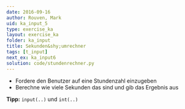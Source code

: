 ```yaml
---
date: 2016-09-16
author: Rouven, Mark
uid: ka_input_5
type: exercise_ka
layout: exercise_ka
folder: ka_input
title: Sekunden&shy;umrechner
tags: [t_input]
next_ex: ka_input6
solution: code/stundenrechner.py
---
```



- Fordere den Benutzer auf eine Stundenzahl einzugeben
- Berechne wie viele Sekunden das sind und gib das Ergebnis aus

**Tipp:** `input(..)` und `int(..)`